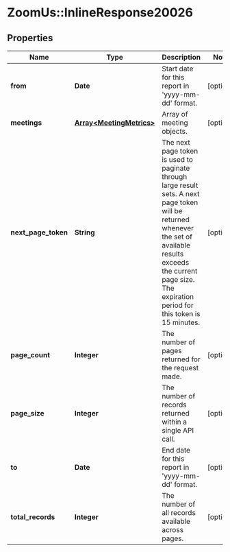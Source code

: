 # ZoomUs::InlineResponse20026

## Properties
Name | Type | Description | Notes
------------ | ------------- | ------------- | -------------
**from** | **Date** | Start date for this report in &#39;yyyy-mm-dd&#39; format. | [optional] 
**meetings** | [**Array&lt;MeetingMetrics&gt;**](MeetingMetrics.md) | Array of meeting objects. | [optional] 
**next_page_token** | **String** | The next page token is used to paginate through large result sets. A next page token will be returned whenever the set of available results exceeds the current page size. The expiration period for this token is 15 minutes. | [optional] 
**page_count** | **Integer** | The number of pages returned for the request made. | [optional] 
**page_size** | **Integer** | The number of records returned within a single API call. | [optional] 
**to** | **Date** | End date for this report in &#39;yyyy-mm-dd&#39; format. | [optional] 
**total_records** | **Integer** | The number of all records available across pages. | [optional] 


